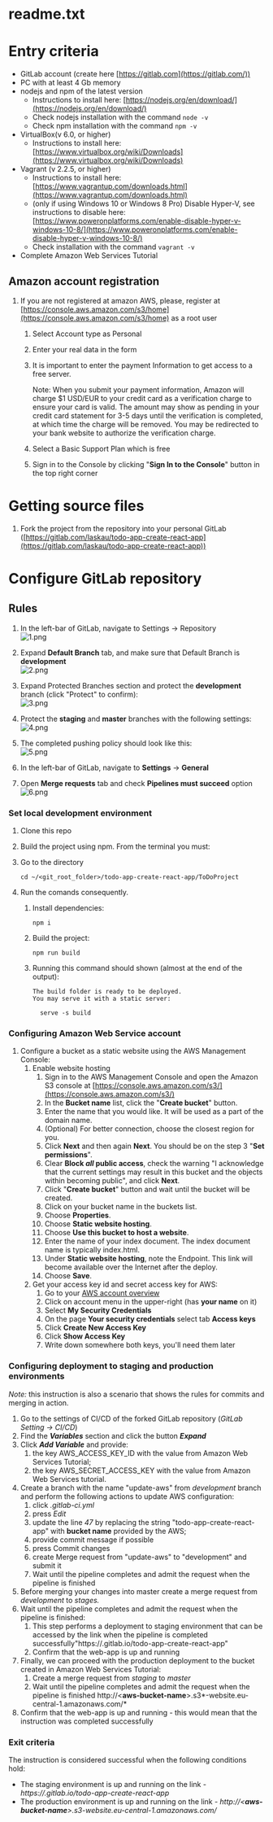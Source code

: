 # readme.txt

# Entry criteria

- GitLab account (create here [https://gitlab.com](https://gitlab.com/))
- PC with at least 4 Gb memory
- nodejs and npm of the latest version
    - Instructions to install here: [https://nodejs.org/en/download/](https://nodejs.org/en/download/)
    - Check nodejs installation with the command `node -v`
    - Check npm installation with the command `npm -v`
- VirtualBox(v 6.0, or higher)
    - Instructions to install here: [https://www.virtualbox.org/wiki/Downloads](https://www.virtualbox.org/wiki/Downloads)
- Vagrant (v 2.2.5, or higher)
    - Instructions to install here: [https://www.vagrantup.com/downloads.html](https://www.vagrantup.com/downloads.html)
    - (only if using Windows 10 or Windows 8 Pro) Disable Hyper-V, see instructions to disable here: [https://www.poweronplatforms.com/enable-disable-hyper-v-windows-10-8/](https://www.poweronplatforms.com/enable-disable-hyper-v-windows-10-8/)
    - Check installation with the command `vagrant -v`
- Complete Amazon Web Services Tutorial

## Amazon account registration

1. If you are not registered at amazon AWS, please, register at [https://console.aws.amazon.com/s3/home](https://console.aws.amazon.com/s3/home) as a root user
    1. Select Account type as Personal
    2. Enter your real data in the form
    3. It is important to enter the payment Information to get access to a free server. 

        Note: When you submit your payment information, Amazon will charge $1 USD/EUR to your credit card as a verification charge to ensure your card is valid. The amount may show as pending in your credit card statement for 3-5 days until the verification is completed, at which time the charge will be removed. You may be redirected to your bank website to authorize the verification charge.

    4. Select a Basic Support Plan which is free
    5. Sign in to the Console by clicking "**Sign In to the Console**" button in the top right corner

# Getting source files

1. Fork the project from the repository into your personal GitLab ([https://gitlab.com/laskau/todo-app-create-react-app](https://gitlab.com/laskau/todo-app-create-react-app))

# Configure GitLab repository

## Rules

1. In the left-bar of GitLab, navigate to Settings → Repository <br/>
![1.png](https://www.notion.so/image/https%3A%2F%2Fs3-us-west-2.amazonaws.com%2Fsecure.notion-static.com%2Fd3e91611-b117-453a-bf83-4237c33e1e01%2FUntitled.png)

2. Expand **Default Branch** tab, and make sure that Default Branch is **development** <br/>
![2.png](https://www.notion.so/image/https%3A%2F%2Fs3-us-west-2.amazonaws.com%2Fsecure.notion-static.com%2F8172f830-f722-4d34-a38a-1a92c7922b3f%2FUntitled.png)

3. Expand Protected Branches section and protect the **development** branch (click "Protect" to confirm): <br/>
![3.png](https://www.notion.so/image/https%3A%2F%2Fs3-us-west-2.amazonaws.com%2Fsecure.notion-static.com%2F314077d2-846a-4a11-9c7c-d7c9a8da8fc6%2FUntitled.png)

4. Protect the **staging** and **master** branches with the following settings: <br/>
![4.png](https://www.notion.so/image/https%3A%2F%2Fs3-us-west-2.amazonaws.com%2Fsecure.notion-static.com%2F82326c53-9993-4c76-a057-ef986897a25c%2FUntitled.png)

5. The completed pushing policy should look like this: <br/>
![5.png](https://www.notion.so/image/https%3A%2F%2Fs3-us-west-2.amazonaws.com%2Fsecure.notion-static.com%2Fccdccaf0-8422-4948-a92b-3a0181249a0c%2FUntitled.png?table=block&id=75c2d1c7-a833-4238-a36c-8967d39520de&width=1700&cache=v2)

6. In the left-bar of GitLab, navigate to **Settings** → **General**

7. Open **Merge requests** tab and check **Pipelines must succeed** option <br/>
![6.png](https://www.notion.so/image/https%3A%2F%2Fs3-us-west-2.amazonaws.com%2Fsecure.notion-static.com%2Fd60b6986-ac6a-4f53-8d9f-741e0a879b1b%2FUntitled.png?table=block&id=8908a7d4-e668-4f6c-882a-c53d41143305&width=1210&cache=v2)

### Set local development environment

1. Clone this repo
2. Build the project using npm. From the terminal you must:
3. Go to the directory

    ```
    cd ~/<git_root_folder>/todo-app-create-react-app/ToDoProject
    ```

4. Run the comands consequently.
    1. Install dependencies:

        ```
        npm i
        ```

    2. Build the project:

        ```
        npm run build
        ```

    3. Running this command should shown (almost at the end of the output):

        ```
        The build folder is ready to be deployed.
        You may serve it with a static server:

          serve -s build
        ```

### Configuring Amazon Web Service account

1. Configure a bucket as a static website using the AWS Management Console:
    1. Enable website hosting
        1. Sign in to the AWS Management Console and open the Amazon S3 console at [https://console.aws.amazon.com/s3/](https://console.aws.amazon.com/s3/)
        2. In the **Bucket name** list, click the "**Create bucket**" button.
        3. Enter the name that you would like. It will be used as a part of the domain name.
        4. (Optional) For better connection, choose the closest region for you. 
        5.  Click **Next** and then again **Next**. You should be on the step 3 "**Set permissions**".
        6. Clear **Block *all* public access**, check the warning "I acknowledge that the current settings may result in this bucket and the objects within becoming public", and click **Next**.
        7. Click "**Create bucket**" button and wait until the bucket will be created.
        8. Click on your bucket name in the buckets list. 
        9. Choose **Properties**.
        10. Choose **Static website hosting**.
        11. Choose **Use this bucket to host a website**.
        12. Enter the name of your index document. The index document name is typically index.html.
        13. Under **Static website hosting**, note the Endpoint. This link will become available over the Internet after the deploy.
        14. Choose **Save**.
    2. Get your access key id and secret access key for AWS:
        1. Go to your [AWS account overview](https://console.aws.amazon.com/)
        2. Click on account menu in the upper-right (has **your name** on it)
        3. Select **My Security Credentials**
        4. On the page **Your security credentials** select tab **Access keys**
        5. Click **Create New Access Key**
        6. Click **Show Access Key**
        7. Write down somewhere both keys, you'll need them later

### Configuring deployment to staging and production environments

*Note:* this instruction is also a scenario that shows the rules for commits and merging in action. 

1. Go to the settings of CI/CD of the forked GitLab repository (*GitLab Setting → CI/CD*)
2. Find the ***Variables*** section and click the button ***Expand*** 
3. Click ***Add Variable*** and provide:
    1. the key AWS_ACCESS_KEY_ID  with the value from Amazon Web Services Tutorial;
    2. the key AWS_SECRET_ACCESS_KEY with the value from Amazon Web Services tutorial. 
4. Create a branch with the name "update-aws" from *development* branch and perform the following actions to update AWS configuration:
    1. click *.gitlab-ci.yml* 
    2. press *Edit*
    3. update the line *47* by replacing the string "todo-app-create-react-app" with **bucket name**  provided by the AWS;
    4. provide commit message if possible 
    5. press Commit changes 
    6. create Merge request from "update-aws" to "development" and submit it
    7. Wait until the pipeline completes and admit the request when the pipeline is finished 
5. Before merging your changes into master create a merge request from *development* to *stages.* 
6. Wait until the pipeline completes and admit the request when the pipeline is finished: 
    1. This step performs a deployment to staging environment that can be accessed by the link when the pipeline is completed successfully"https://***<your-gitlab-account-name>***.gitlab.io/todo-app-create-react-app"
    2. Confirm that the web-app is up and running
7. Finally, we can proceed with the production deployment to the bucket created in Amazon Web Services Tutorial:
    1. Create a merge request from *staging* to *master*
    2. Wait until the pipeline completes and admit the request when the pipeline is finished http://<**aws-bucket-name**>.s3*-website.eu-central-1.amazonaws.com/*
8. Confirm that the web-app is up and running - this would mean that the instruction was completed successfully

### Exit criteria

The instruction is considered successful when the following conditions hold: 

- The staging environment is up and running on the link - *https://**<your-gitlab-account-name>**.gitlab.io/todo-app-create-react-app*
- The production environment is up and running on the link - *http://<**aws-bucket-name**>.s3-website.eu-central-1.amazonaws.com/*
